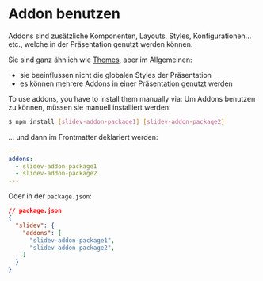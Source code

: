 # Addon benutzen

Addons sind zusätzliche Komponenten, Layouts, Styles, Konfigurationen... etc., welche in der Präsentation genutzt werden können.

Sie sind ganz ähnlich wie [Themes](/themes/use), aber im Allgemeinen:

* sie beeinflussen nicht die globalen Styles der Präsentation
* es können mehrere Addons in einer Präsentation genutzt werden

To use addons, you have to install them manually via:
Um Addons benutzen zu können, müssen sie manuell installiert werden:

```bash
$ npm install [slidev-addon-package1] [slidev-addon-package2]
```

... und dann im Frontmatter deklariert werden:

```yaml
---
addons:
  - slidev-addon-package1
  - slidev-addon-package2
---
```

Oder in der `package.json`:

```json
// package.json
{
  "slidev": {
    "addons": [
      "slidev-addon-package1",
      "slidev-addon-package2",
    ]
  }
}
```
